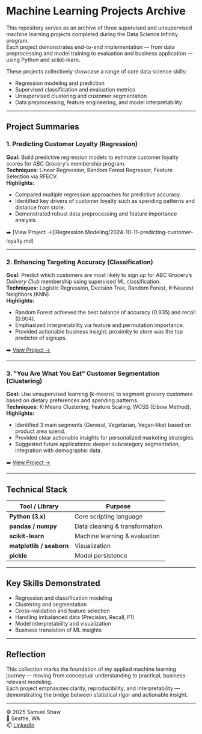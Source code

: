 # Machine Learning Projects Archive

This repository serves as an archive of three supervised and unsupervised machine learning projects completed during the Data Science Infinity program.  
Each project demonstrates end-to-end implementation — from data preprocessing and model training to evaluation and business application — using Python and scikit-learn.

These projects collectively showcase a range of core data science skills:
- Regression modeling and prediction
- Supervised classification and evaluation metrics
- Unsupervised clustering and customer segmentation
- Data preprocessing, feature engineering, and model interpretability


---

## Project Summaries

### 1. Predicting Customer Loyalty (Regression)
**Goal:** Build predictive regression models to estimate customer loyalty scores for ABC Grocery’s membership program.  
**Techniques:** Linear Regression, Random Forest Regressor, Feature Selection via RFECV.  
**Highlights:**  
- Compared multiple regression approaches for predictive accuracy.  
- Identified key drivers of customer loyalty such as spending patterns and distance from store.  
- Demonstrated robust data preprocessing and feature importance analysis.

➡️ [View Project →](Regression Modeling/2024-10-11-predicting-customer-loyalty.md)

---

### 2. Enhancing Targeting Accuracy (Classification)
**Goal:** Predict which customers are most likely to sign up for ABC Grocery’s *Delivery Club* membership using supervised ML classification.  
**Techniques:** Logistic Regression, Decision Tree, Random Forest, K-Nearest Neighbors (KNN).  
**Highlights:**  
- Random Forest achieved the best balance of accuracy (0.935) and recall (0.904).  
- Emphasized interpretability via feature and permutation importance.  
- Provided actionable business insight: proximity to store was the top predictor of signups.

➡️ [View Project →](2024-10-19-enhancing-targeting-accuracy.md)

---

### 3. "You Are What You Eat" Customer Segmentation (Clustering)
**Goal:** Use unsupervised learning (k-means) to segment grocery customers based on dietary preferences and spending patterns.  
**Techniques:** K-Means Clustering, Feature Scaling, WCSS (Elbow Method).  
**Highlights:**  
- Identified 3 main segments (General, Vegetarian, Vegan-like) based on product area spend.  
- Provided clear actionable insights for personalized marketing strategies.  
- Suggested future applications: deeper subcategory segmentation, integration with demographic data.

➡️ [View Project →](2024-10-25-customer-segmentation.md)

---

## Technical Stack

| Tool / Library | Purpose |
|----------------|----------|
| **Python (3.x)** | Core scripting language |
| **pandas / numpy** | Data cleaning & transformation |
| **scikit-learn** | Machine learning & evaluation |
| **matplotlib / seaborn** | Visualization |
| **pickle** | Model persistence |

---

## Key Skills Demonstrated

- Regression and classification modeling  
- Clustering and segmentation  
- Cross-validation and feature selection  
- Handling imbalanced data (Precision, Recall, F1)  
- Model interpretability and visualization  
- Business translation of ML insights

---

## Reflection

This collection marks the foundation of my applied machine learning journey — moving from conceptual understanding to practical, business-relevant modeling.  
Each project emphasizes clarity, reproducibility, and interpretability — demonstrating the bridge between statistical rigor and actionable insight.

---

© 2025 Samuel Shaw  
📍 Seattle, WA  
📫 [LinkedIn](https://www.linkedin.com/in/samuel-shaw-sammy-shaw/)
